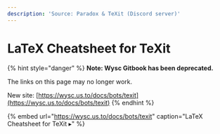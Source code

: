 ```yaml
---
description: 'Source: Paradox & TeXit (Discord server)'
---
```


# LaTeX Cheatsheet for TeXit

{% hint style="danger" %}
**Note: Wysc Gitbook has been deprecated.**

The links on this page may no longer work.

New site: [https://wysc.us.to/docs/bots/texit](https://wysc.us.to/docs/bots/texit)
{% endhint %}

{% embed url="https://wysc.us.to/docs/bots/texit" caption="LaTeX Cheatsheet for TeXit  ▸" %}



